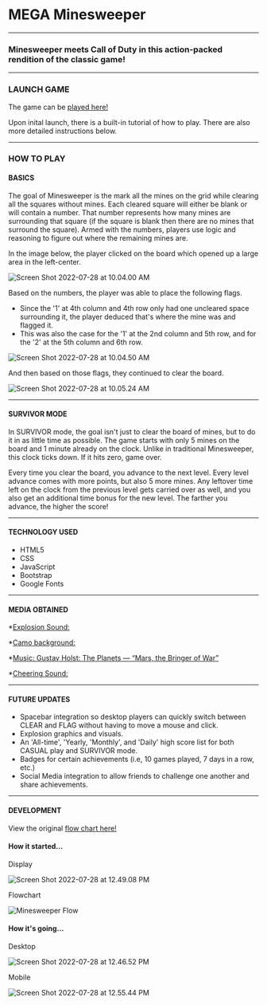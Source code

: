 # MEGA Minesweeper
---
### Minesweeper meets Call of Duty in this action-packed rendition of the classic game!

---
### LAUNCH GAME

The game can be [played here!](https://jshprintz.github.io/Minesweeper/)

Upon inital launch, there is a built-in tutorial of how to play. There are also more detailed instructions below.

---

### HOW TO PLAY

#### BASICS

The goal of Minesweeper is the mark all the mines on the grid while clearing all the squares without mines. Each cleared square will either be blank or will contain a number. That number represents how many mines are surrounding that square (if the square is blank then there are no mines that surround the square). Armed with the numbers, players use logic and reasoning to figure out where the remaining mines are.


In the image below, the player clicked on the board which opened up a large area in the left-center.

![Screen Shot 2022-07-28 at 10.04.00 AM](https://i.imgur.com/fXb3VsQ.png)

Based on the numbers, the player was able to place the following flags.
* Since the '1' at 4th column and 4th row only had one uncleared space surrounding it, the player deduced that's where the mine was and flagged it.
* This was also the case for the '1' at the 2nd column and 5th row, and for the '2' at the 5th column and 6th row.

![Screen Shot 2022-07-28 at 10.04.50 AM](https://i.imgur.com/klTfeiS.png)

And then based on those flags, they continued to clear the board.

![Screen Shot 2022-07-28 at 10.05.24 AM](https://i.imgur.com/TChmdFq.png)

---

#### SURVIVOR MODE

In SURVIVOR mode, the goal isn't just to clear the board of mines, but to do it in as little time as possible. The game starts with only 5 mines on the board and 1 minute already on the clock. Unlike in traditional Minesweeper, this clock ticks down. If it hits zero, game over.

Every time you clear the board, you advance to the next level. Every level advance comes with more points, but also 5 more mines. Any leftover time left on the clock from the previous level gets carried over as well, and you also get an additional time bonus for the new level. The farther you advance, the higher the score!

---
#### TECHNOLOGY USED

* HTML5
* CSS
* JavaScript
* Bootstrap
* Google Fonts

---
#### MEDIA OBTAINED

*[Explosion Sound:](https://freesound.org/people/Iwiploppenisse/sounds/156031/)

*[Camo background:](https://www.wallpaperflare.com/green-and-black-camouflage-textile-leaf-plant-part-no-people-wallpaper-pgcyo/download/1920x1080)

*[Music: Gustav Holst: The Planets — “Mars, the Bringer of War”](https://commons.wikimedia.org/wiki/File:Gustav_Holst_-_the_planets,_op._32_-_i._mars,_the_bringer_of_war.mp3)

*[Cheering Sound:](https://freesound.org/people/jayfrosting/sounds/333404/)

---
#### FUTURE UPDATES

* Spacebar integration so desktop players can quickly switch between CLEAR and FLAG without having to move a mouse and click.
* Explosion graphics and visuals.
* An 'All-time', 'Yearly, 'Monthly', and 'Daily' high score list for both CASUAL play and SURVIVOR mode.
* Badges for certain achievements (i.e, 10 games played, 7 days in a row, etc.)
* Social Media integration to allow friends to challenge one another and share achievements.

---
#### DEVELOPMENT

View the original [flow chart here!](https://whimsical.com/minesweeper-flow-MWpk2bvyiYqZZMa7Cngk9n)


#### How it started...
Display 

![Screen Shot 2022-07-28 at 12.49.08 PM](https://i.imgur.com/UgNfucD.png)

Flowchart

![Minesweeper Flow](https://i.imgur.com/TpEWUYp.png)

#### How it's going...
Desktop

![Screen Shot 2022-07-28 at 12.46.52 PM](https://i.imgur.com/xn3HCh9.png)

Mobile

![Screen Shot 2022-07-28 at 12.55.44 PM](https://i.imgur.com/6U4VQKa.png)